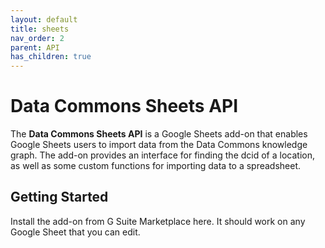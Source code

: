 ```yaml
---
layout: default
title: sheets
nav_order: 2
parent: API
has_children: true
---
```

# Data Commons Sheets API

The **Data Commons Sheets API** is a Google Sheets add-on that enables Google Sheets
users to import data from the Data Commons knowledge graph. The add-on provides an
interface for finding the dcid of a location, as well as some custom functions for
importing data to a spreadsheet.

## Getting Started

Install the add-on from G Suite Marketplace here. It should work on any Google Sheet that you can edit.
